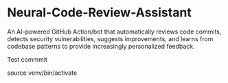 # Neural-Code-Review-Assistant

An AI-powered GitHub Action/bot that automatically reviews code commits, detects security vulnerabilities, suggests improvements, and learns from codebase patterns to provide increasingly personalized feedback.

Test commmit

source venv/bin/activate
